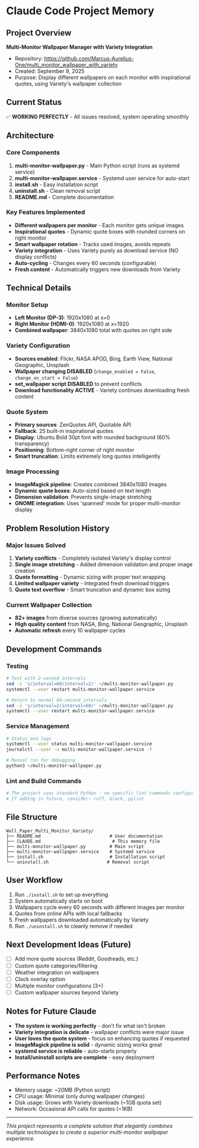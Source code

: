 # Claude Code Project Memory

## Project Overview
**Multi-Monitor Wallpaper Manager with Variety Integration**
- Repository: https://github.com/Marcus-Aurelius-One/multi_monitor_wallpaper_with_variety
- Created: September 9, 2025
- Purpose: Display different wallpapers on each monitor with inspirational quotes, using Variety's wallpaper collection

## Current Status
✅ **WORKING PERFECTLY** - All issues resolved, system operating smoothly

## Architecture

### Core Components
1. **multi-monitor-wallpaper.py** - Main Python script (runs as systemd service)
2. **multi-monitor-wallpaper.service** - Systemd user service for auto-start
3. **install.sh** - Easy installation script  
4. **uninstall.sh** - Clean removal script
5. **README.md** - Complete documentation

### Key Features Implemented
- **Different wallpapers per monitor** - Each monitor gets unique images
- **Inspirational quotes** - Dynamic quote boxes with rounded corners on right monitor
- **Smart wallpaper rotation** - Tracks used images, avoids repeats
- **Variety integration** - Uses Variety purely as download service (NO display conflicts)
- **Auto-cycling** - Changes every 60 seconds (configurable)
- **Fresh content** - Automatically triggers new downloads from Variety

## Technical Details

### Monitor Setup
- **Left Monitor (DP-3)**: 1920x1080 at x=0
- **Right Monitor (HDMI-0)**: 1920x1080 at x=1920
- **Combined wallpaper**: 3840x1080 total with quotes on right side

### Variety Configuration
- **Sources enabled**: Flickr, NASA APOD, Bing, Earth View, National Geographic, Unsplash
- **Wallpaper changing DISABLED** (`change_enabled = False`, `change_on_start = False`)
- **set_wallpaper script DISABLED** to prevent conflicts
- **Download functionality ACTIVE** - Variety continues downloading fresh content

### Quote System
- **Primary sources**: ZenQuotes API, Quotable API
- **Fallback**: 25 built-in inspirational quotes
- **Display**: Ubuntu Bold 30pt font with rounded background (60% transparency)
- **Positioning**: Bottom-right corner of right monitor
- **Smart truncation**: Limits extremely long quotes intelligently

### Image Processing
- **ImageMagick pipeline**: Creates combined 3840x1080 images
- **Dynamic quote boxes**: Auto-sized based on text length  
- **Dimension validation**: Prevents single-image stretching
- **GNOME integration**: Uses 'spanned' mode for proper multi-monitor display

## Problem Resolution History

### Major Issues Solved
1. **Variety conflicts** - Completely isolated Variety's display control
2. **Single image stretching** - Added dimension validation and proper image creation
3. **Quote formatting** - Dynamic sizing with proper text wrapping
4. **Limited wallpaper variety** - Integrated fresh download triggers
5. **Quote text overflow** - Smart truncation and dynamic box sizing

### Current Wallpaper Collection
- **82+ images** from diverse sources (growing automatically)
- **High quality content** from NASA, Bing, National Geographic, Unsplash
- **Automatic refresh** every 10 wallpaper cycles

## Development Commands

### Testing
```bash
# Test with 2-second intervals
sed -i 's/interval=60/interval=2/' ~/multi-monitor-wallpaper.py
systemctl --user restart multi-monitor-wallpaper.service

# Return to normal 60-second intervals  
sed -i 's/interval=2/interval=60/' ~/multi-monitor-wallpaper.py
systemctl --user restart multi-monitor-wallpaper.service
```

### Service Management
```bash
# Status and logs
systemctl --user status multi-monitor-wallpaper.service
journalctl --user -u multi-monitor-wallpaper.service -f

# Manual run for debugging
python3 ~/multi-monitor-wallpaper.py
```

### Lint and Build Commands
```bash
# The project uses standard Python - no specific lint commands configured
# If adding in future, consider: ruff, black, pylint
```

## File Structure
```
Wall_Paper_Multi_Monitor_Variety/
├── README.md                          # User documentation
├── CLAUDE.md                           # This memory file
├── multi-monitor-wallpaper.py         # Main script
├── multi-monitor-wallpaper.service    # Systemd service
├── install.sh                         # Installation script
└── uninstall.sh                      # Removal script
```

## User Workflow
1. Run `./install.sh` to set up everything
2. System automatically starts on boot
3. Wallpapers cycle every 60 seconds with different images per monitor
4. Quotes from online APIs with local fallbacks
5. Fresh wallpapers downloaded automatically by Variety
6. Run `./uninstall.sh` to cleanly remove if needed

## Next Development Ideas (Future)
- [ ] Add more quote sources (Reddit, Goodreads, etc.)
- [ ] Custom quote categories/filtering
- [ ] Weather integration on wallpapers
- [ ] Clock overlay option
- [ ] Multiple monitor configurations (3+)
- [ ] Custom wallpaper sources beyond Variety

## Notes for Future Claude
- **The system is working perfectly** - don't fix what isn't broken
- **Variety integration is delicate** - wallpaper conflicts were major issue
- **User loves the quote system** - focus on enhancing quotes if requested
- **ImageMagick pipeline is solid** - dynamic sizing works great
- **systemd service is reliable** - auto-starts properly
- **Install/uninstall scripts are complete** - easy deployment

## Performance Notes
- Memory usage: ~20MB (Python script)
- CPU usage: Minimal (only during wallpaper changes)  
- Disk usage: Grows with Variety downloads (~1GB quota set)
- Network: Occasional API calls for quotes (~1KB)

---
*This project represents a complete solution that elegantly combines multiple technologies to create a superior multi-monitor wallpaper experience.*
